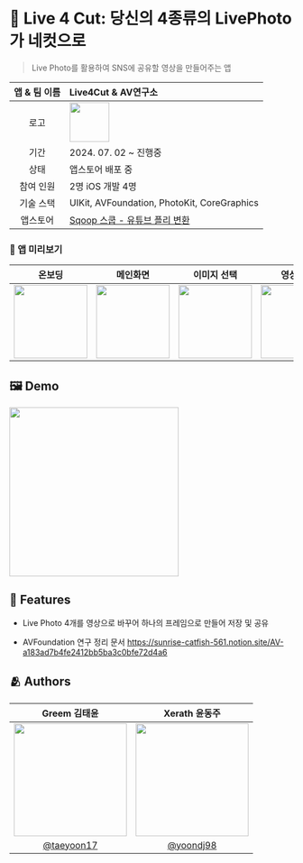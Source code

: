 # :iphone: Live 4 Cut: 당신의 4종류의 LivePhoto가 네컷으로
> Live Photo를 활용하여 SNS에 공유할 영상을 만들어주는 앱

|앱 & 팀 이름|Live4Cut & AV연구소|
|:--:|:--|
|로고|<img width="70" alt="" src="https://github.com/user-attachments/assets/5b64ed09-e1d2-48da-92be-0fddccc7c946"> 
|기간|2024. 07. 02 ~ 진행중|
|상태|앱스토어 배포 중|
|참여 인원|2명 iOS 개발 4명|
|기술 스택|UIKit, AVFoundation, PhotoKit, CoreGraphics|
|앱스토어|[Sqoop 스쿱 - 유튜브 플리 변환](https://apps.apple.com/kr/app/sqoop-%EC%8A%A4%EC%BF%B1/id6736636919)|

### 📱 앱 미리보기
|온보딩|메인화면|이미지 선택|영상변환|영상공유|
|:--:|:--:|:--:|:--:|:--:|
|<img width="130" alt="" src="">|<img width="130" alt="" src="https://github.com/user-attachments/assets/c0c0364d-dd5e-4952-bcf5-3e1f92075d64">|<img width="130" alt="" src="https://github.com/user-attachments/assets/11dcb638-d908-41d4-9d47-9fafd2ddf160">|<img width="130" alt="" src="https://github.com/user-attachments/assets/f92ca630-e5ba-4428-99c3-97b9062e4f07">|<img width="130" alt="" src="https://github.com/user-attachments/assets/90e77985-a7ef-4b61-b575-b0f0c23af0a7">|


## :framed_picture: Demo

<img src="https://github.com/user-attachments/assets/cb1c46a3-a8e5-431b-982d-92221c2ebfff" width="300"/>


## :pushpin: Features

- Live Photo 4개를 영상으로 바꾸어 하나의 프레임으로 만들어 저장 및 공유

- AVFoundation 연구 정리 문서
https://sunrise-catfish-561.notion.site/AV-a183ad7b4fe2412bb5ba3c0bfe72d4a6


## :people_hugging: Authors
| Greem 김태윤 | Xerath 윤동주 |
|:-:|:-:|
|<img src="https://avatars.githubusercontent.com/u/46375289?v=4" width=200>|<img src="https://avatars.githubusercontent.com/u/54929503?v=4" width=200>|
|[@taeyoon17](https://github.com/taeyoon17)|[@yoondj98](https://github.com/yoondj98)|
